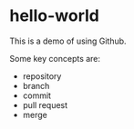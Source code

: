 # hello-world

This is a demo of using Github.

Some key concepts are:

* repository
* branch
* commit
* pull request
* merge
